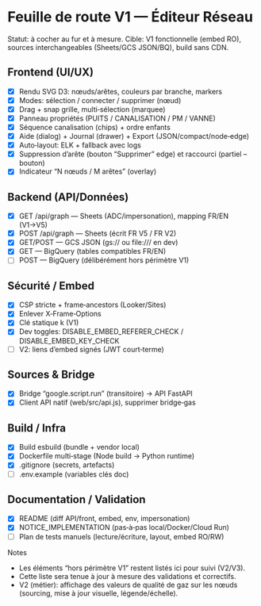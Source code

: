 # Feuille de route V1 — Éditeur Réseau

Statut: à cocher au fur et à mesure. Cible: V1 fonctionnelle (embed RO), sources interchangeables (Sheets/GCS JSON/BQ), build sans CDN.

## Frontend (UI/UX)
- [x] Rendu SVG D3: nœuds/arêtes, couleurs par branche, markers
- [x] Modes: sélection / connecter / supprimer (nœud)
- [x] Drag + snap grille, multi‑sélection (marquee)
- [x] Panneau propriétés (PUITS / CANALISATION / PM / VANNE)
- [x] Séquence canalisation (chips) + ordre enfants
- [x] Aide (dialog) + Journal (drawer) + Export (JSON/compact/node‑edge)
- [x] Auto‑layout: ELK + fallback avec logs
- [x] Suppression d’arête (bouton “Supprimer” edge) et raccourci (partiel – bouton)
- [x] Indicateur “N nœuds / M arêtes” (overlay)

## Backend (API/Données)
- [x] GET /api/graph — Sheets (ADC/impersonation), mapping FR/EN (V1→V5)
- [x] POST /api/graph — Sheets (écrit FR V5 / FR V2)
- [x] GET/POST — GCS JSON (gs:// ou file:/// en dev)
- [x] GET — BigQuery (tables compatibles FR/EN)
- [ ] POST — BigQuery (délibérément hors périmètre V1)

## Sécurité / Embed
- [x] CSP stricte + frame‑ancestors (Looker/Sites)
- [x] Enlever X‑Frame‑Options
- [x] Clé statique k (V1)
- [x] Dev toggles: DISABLE_EMBED_REFERER_CHECK / DISABLE_EMBED_KEY_CHECK
- [ ] V2: liens d’embed signés (JWT court‑terme)

## Sources & Bridge
- [x] Bridge “google.script.run” (transitoire) → API FastAPI
- [x] Client API natif (web/src/api.js), supprimer bridge‑gas

## Build / Infra
- [x] Build esbuild (bundle + vendor local)
- [x] Dockerfile multi‑stage (Node build → Python runtime)
- [x] .gitignore (secrets, artefacts)
- [ ] .env.example (variables clés doc)

## Documentation / Validation
- [x] README (diff API/front, embed, env, impersonation)
- [x] NOTICE_IMPLEMENTATION (pas‑à‑pas local/Docker/Cloud Run)
- [ ] Plan de tests manuels (lecture/écriture, layout, embed RO/RW)

Notes
- Les éléments “hors périmètre V1” restent listés ici pour suivi (V2/V3).
- Cette liste sera tenue à jour à mesure des validations et correctifs.
- V2 (métier): affichage des valeurs de qualité de gaz sur les nœuds (sourcing, mise à jour visuelle, légende/échelle).
